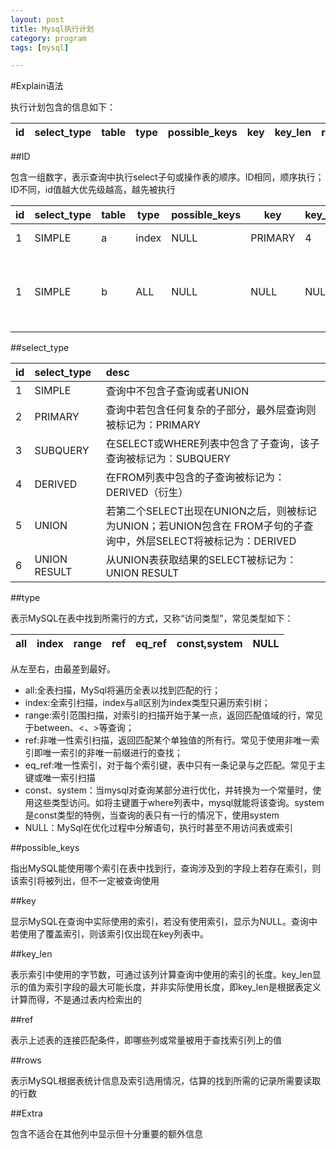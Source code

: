 ```yaml
---
layout: post  
title: Mysql执行计划  
category: program  
tags: [mysql]  

--- 
```


#Explain语法

执行计划包含的信息如下：

|id|select_type|table|type|possible_keys|key|key_len|ref|rows|Extra|  
|:--|-----------|-----|----|-------------|---|-------|---|----|--:|  

##ID

包含一组数字，表示查询中执行select子句或操作表的顺序。ID相同，顺序执行；ID不同，id值越大优先级越高，越先被执行  

|id|select_type|table|type|possible_keys|key|key_len|ref|rows|Extra|  
|:--|----------|-----|----|-------------|---|-------|---|----|--:|   
| 1 |  SIMPLE  |  a  |index|   NULL     |PRIMARY| 4 |NULL|221|Using index|  
| 1 |  SIMPLE  |  b  | ALL| NULL        |NULL|NULL  |NULL|57544|Using join buffer (flat, BNL join)|  

##select_type

| id | select_type | desc 
|----|:------------ | :------ | 
| 1  |    SIMPLE   | 查询中不包含子查询或者UNION 
| 2  | PRIMARY     | 查询中若包含任何复杂的子部分，最外层查询则被标记为：PRIMARY
| 3  | SUBQUERY    |在SELECT或WHERE列表中包含了子查询，该子查询被标记为：SUBQUERY
| 4  | DERIVED     |在FROM列表中包含的子查询被标记为：DERIVED（衍生）
| 5  | UNION       |若第二个SELECT出现在UNION之后，则被标记为UNION；若UNION包含在  FROM子句的子查询中，外层SELECT将被标记为：DERIVED
| 6  | UNION RESULT|从UNION表获取结果的SELECT被标记为：UNION RESULT

##type

表示MySQL在表中找到所需行的方式，又称“访问类型”，常见类型如下：

all|index|range|ref|eq_ref|const,system|NULL
---|-----|-----|---|------|------------|----

从左至右，由最差到最好。

* all:全表扫描，MySql将遍历全表以找到匹配的行；
* index:全索引扫描，index与all区别为index类型只遍历索引树；
* range:索引范围扫描，对索引的扫描开始于某一点，返回匹配值域的行，常见于between、<、>等查询；
* ref:非唯一性索引扫描，返回匹配某个单独值的所有行。常见于使用非唯一索引即唯一索引的非唯一前缀进行的查找；
* eq_ref:唯一性索引，对于每个索引键，表中只有一条记录与之匹配。常见于主键或唯一索引扫描
* const、system：当mysql对查询某部分进行优化，并转换为一个常量时，使用这些类型访问。如将主键置于where列表中，mysql就能将该查询。system是const类型的特例，当查询的表只有一行的情况下，使用system
* NULL：MySql在优化过程中分解语句，执行时甚至不用访问表或索引

##possible_keys

指出MySQL能使用哪个索引在表中找到行，查询涉及到的字段上若存在索引，则该索引将被列出，但不一定被查询使用

##key

显示MySQL在查询中实际使用的索引，若没有使用索引，显示为NULL。查询中若使用了覆盖索引，则该索引仅出现在key列表中。

##key_len

表示索引中使用的字节数，可通过该列计算查询中使用的索引的长度。key_len显示的值为索引字段的最大可能长度，并非实际使用长度，即key_len是根据表定义计算而得，不是通过表内检索出的

##ref

表示上述表的连接匹配条件，即哪些列或常量被用于查找索引列上的值

##rows

表示MySQL根据表统计信息及索引选用情况，估算的找到所需的记录所需要读取的行数

##Extra

包含不适合在其他列中显示但十分重要的额外信息







